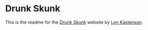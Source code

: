 # Drunk Skunk

This is the readme for the [*Drunk Skunk*](http://brew.lonkastenson.com/) website
by [Lon Kastenson](http://lonkastenson.com/).